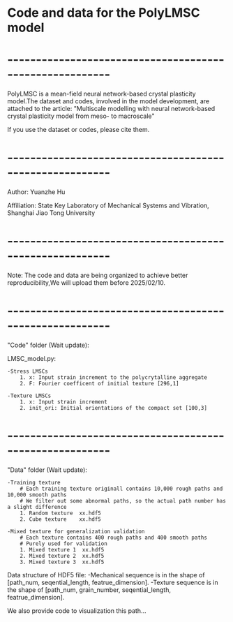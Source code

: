 # Code and data for the PolyLMSC model
#  --------------------------------------------------------
PolyLMSC is a mean-field neural network-based crystal plasticity model.The dataset and codes, involved in the model development, are attached to the article:
"Multiscale modelling with neural network-based crystal plasticity model from meso- to macroscale"

If you use the dataset or codes, please cite them.
#  --------------------------------------------------------
Author: Yuanzhe Hu

Affiliation: State Key Laboratory of Mechanical Systems and Vibration, Shanghai Jiao Tong University
#  --------------------------------------------------------
Note: The code and data are being organized to achieve better reproducibility,We will upload them before 2025/02/10.
#  --------------------------------------------------------
"Code" folder (Wait update):

LMSC_model.py:

	-Stress LMSCs
		1. x: Input strain increment to the polycrytalline aggregate
		2. F: Fourier coefficent of initial texture [296,1]

  	-Texture LMSCs
		1. x: Input strain increment
		2. init_ori: Initial orientations of the compact set [100,3]
#  --------------------------------------------------------
"Data" folder (Wait update):

	-Training texture
 		# Each training texture originall contains 10,000 rough paths and 10,000 smooth paths
		# We filter out some abnormal paths, so the actual path number has a slight difference
		1. Random texture  xx.hdf5
		2. Cube texture    xx.hdf5			

	-Mixed texture for generalization validation
   		# Each texture contains 400 rough paths and 400 smooth paths
		# Purely used for validation
		1. Mixed texture 1  xx.hdf5
		2. Mixed texture 2  xx.hdf5
		3. Mixed texture 3  xx.hdf5

Data structure of HDF5 file:
	-Mechanical sequence is in the shape of [path_num, seqential_length, featrue_dimension].
	-Texture sequence is in the shape of [path_num, grain_number, seqential_length, featrue_dimension].

We also provide code to visualization this path...
